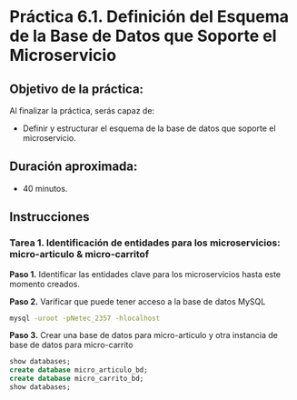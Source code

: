# Práctica 6.1. Definición del Esquema de la Base de Datos que Soporte el Microservicio 

## Objetivo de la práctica:
Al finalizar la práctica, serás capaz de:
- Definir y estructurar el esquema de la base de datos que soporte el microservicio.


## Duración aproximada:
- 40 minutos.


## Instrucciones 

### Tarea 1. Identificación de entidades para los microservicios: micro-articulo & micro-carritof

**Paso 1.** Identificar las entidades clave para los microservicios hasta este momento creados.


**Paso 2.** Varificar que puede tener acceso a la base de datos MySQL

```cmd
mysql -uroot -pNetec_2357 -hlocalhost
```

**Paso 3.** Crear una base de datos para micro-articulo y otra instancia de base de datos para micro-carrito

```sql
show databases;
create database micro_articulo_bd;
create database micro_carrito_bd;
show databases;
```

 


